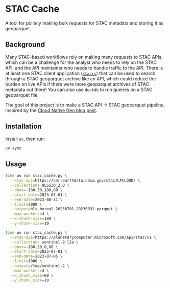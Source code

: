 # STAC Cache

A tool for politely making bulk requests for STAC metadata and storing it as geoparquet.

## Background

Many STAC-based workflows rely on making many requests to STAC APIs, which can be a challenge for the analyst who needs to rely on the STAC API, and the API maintainer who needs to handle traffic to the API.
There is at least one STAC client application ([`stacrs`](https://github.com/gadomski/stacrs)) that can be used to search through a STAC geoparquet archive like an API, which could reduce the burden on live APIs if there were more geoparquet archives of STAC metadata out there!
You can also use `duckdb` to run queries on a STAC geoparquet file.

The goal of this project is to make a STAC API -> STAC geoparquet pipeline, inspired by the [Cloud Native Geo blog post](https://cloudnativegeo.org/blog/2024/08/introduction-to-stac-geoparquet/).

## Installation

Install `uv`, then run:

```bash
uv sync
```

## Usage

```bash
time uv run stac_cache.py \
  --stac-api=https://cmr.earthdata.nasa.gov/stac/LPCLOUD/ \
  --collections HLSS30_2.0 \
  --bbox=-180,30,180,80 \
  --start-date=2023-07-01 \
  --end-date=2023-08-31 \
  --limit=2000 \
  --output=hls_boreal_20230701-20230831.parquet \
  --max-workers=4 \
  --x-chunk-size=180 \
  --y-chunk-size=10
```

```bash
time uv run stac_cache.py \
  --stac-api=https://planetarycomputer.microsoft.com/api/stac/v1 \
  --collections sentinel-2-l2a \
  --bbox=-180,30,0,80 \
  --start-date=2023-07-01 \
  --end-date=2023-07-05 \
  --limit=1000 \
  --output=/tmp/sentinel-2 \
  --max-workers=4 \
  --x_chunk_size=60 \
  --y_chunk_size=10
```
